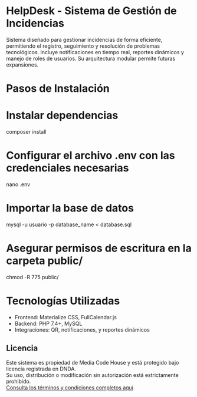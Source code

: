# HelpDesk - Sistema de Gestión de Incidencias


Sistema diseñado para gestionar incidencias de forma eficiente, permitiendo el registro, seguimiento y resolución de problemas tecnológicos. Incluye notificaciones en tiempo real, reportes dinámicos y manejo de roles de usuarios. Su arquitectura modular permite futuras expansiones.


# Pasos de Instalación

# Instalar dependencias
composer install

# Configurar el archivo .env con las credenciales necesarias
nano .env

# Importar la base de datos
mysql -u usuario -p database_name < database.sql

# Asegurar permisos de escritura en la carpeta public/
chmod -R 775 public/


# Tecnologías Utilizadas
- Frontend: Materialize CSS, FullCalendar.js
- Backend: PHP 7.4+, MySQL
- Integraciones: QR, notificaciones, y reportes dinámicos

## Licencia

Este sistema es propiedad de Media Code House y está protegido bajo licencia registrada en DNDA.  
Su uso, distribución o modificación sin autorización está estrictamente prohibido.  
[Consulta los términos y condiciones completos aquí](TERMINOS_Y_CONDICIONES.md)
